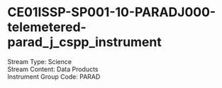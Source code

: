 # CE01ISSP-SP001-10-PARADJ000-telemetered-parad_j_cspp_instrument

Stream Type: Science<br>
Stream Content: Data Products<br>
Instrument Group Code: PARAD<br>
